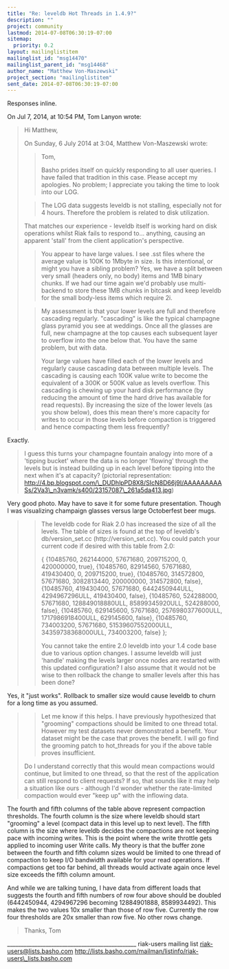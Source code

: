 ```yaml
---
title: "Re: leveldb Hot Threads in 1.4.9?"
description: ""
project: community
lastmod: 2014-07-08T06:30:19-07:00
sitemap:
  priority: 0.2
layout: mailinglistitem
mailinglist_id: "msg14470"
mailinglist_parent_id: "msg14468"
author_name: "Matthew Von-Maszewski"
project_section: "mailinglistitem"
sent_date: 2014-07-08T06:30:19-07:00
---
```



Responses inline.


On Jul 7, 2014, at 10:54 PM, Tom Lanyon  wrote:

> Hi Matthew,
> 
> On Sunday, 6 July 2014 at 3:04, Matthew Von-Maszewski wrote: 
>> Tom,
>> 
>> Basho prides itself on quickly responding to all user queries. I have failed 
>> that tradition in this case. Please accept my apologies.
> No problem; I appreciate you taking the time to look into our LOG.
> 
>> 
>> The LOG data suggests leveldb is not stalling, especially not for 4 hours. 
>> Therefore the problem is related to disk utilization.
> 
> That matches our experience - leveldb itself is working hard on disk 
> operations whilst Riak fails to respond to... anything, causing an apparent 
> 'stall' from the client application's perspective.
> 
>> You appear to have large values. I see .sst files where the average value is 
>> 100K to 1Mbyte in size. Is this intentional, or might you have a sibling 
>> problem?
> Yes, we have a split between very small (headers only, no body) items and 1MB 
> binary chunks. If we had our time again we'd probably use multi-backend to 
> store these 1MB chunks in bitcask and keep leveldb for the small body-less 
> items which require 2i.
> 
>> My assessment is that your lower levels are full and therefore cascading 
>> regularly. "cascading" is like the typical champagne glass pyramid you see 
>> at weddings. Once all the glasses are full, new champagne at the top causes 
>> each subsequent layer to overflow into the one below that. You have the same 
>> problem, but with data. 
>> 
>> Your large values have filled each of the lower levels and regularly cause 
>> cascading data between multiple levels. The cascading is causing each 100K 
>> value write to become the equivalent of a 300K or 500K value as levels 
>> overflow. This cascading is chewing up your hard disk performance (by 
>> reducing the amount of time the hard drive has available for read requests).
> By increasing the size of the lower levels (as you show below), does this 
> mean there's more capacity for writes to occur in those levels before 
> compaction is triggered and hence compacting them less frequently?

Exactly.

> 
> I guess this turns your champagne fountain analogy into more of a 'tipping 
> bucket' where the data is no longer 'flowing' through the levels but is 
> instead building up in each level before tipping into the next when it's at 
> capacity? (pictorial representation: 
> http://4.bp.blogspot.com/\_DUDhlpPD8X8/SIcN8D66j9I/AAAAAAAAASs/2Va3\_n3vamk/s400/23157087\_261a5da413.jpg)

Very good photo. May have to save it for some future presentation. Though I 
was visualizing champaign glasses versus large Octoberfest beer mugs.

> 
>> The leveldb code for Riak 2.0 has increased the size of all the levels. The 
>> table of sizes is found at the top of leveldb's db/version\_set.cc 
>> (http://version\_set.cc). You could patch your current code if desired with 
>> this table from 2.0:
>> 
>> { 
>> {10485760, 262144000, 57671680, 209715200, 0, 420000000, true}, 
>> {10485760, 82914560, 57671680, 419430400, 0, 209715200, true}, 
>> {10485760, 314572800, 57671680, 3082813440, 200000000, 314572800, false}, 
>> {10485760, 419430400, 57671680, 6442450944ULL, 4294967296ULL, 419430400, 
>> false}, 
>> {10485760, 524288000, 57671680, 128849018880ULL, 85899345920ULL, 524288000, 
>> false}, 
>> {10485760, 629145600, 57671680, 2576980377600ULL, 1717986918400ULL, 
>> 629145600, false}, 
>> {10485760, 734003200, 57671680, 51539607552000ULL, 34359738368000ULL, 
>> 734003200, false} 
>> }; 
>> 
>> 
>> You cannot take the entire 2.0 leveldb into your 1.4 code base due to 
>> various option changes.
> I assume leveldb will just 'handle' making the levels larger once nodes are 
> restarted with this updated configuration? I also assume that it would not 
> be wise to then rollback the change to smaller levels after this has been 
> done?

Yes, it "just works". Rollback to smaller size would cause leveldb to churn 
for a long time as you assumed.

>> Let me know if this helps. I have previously hypothesized that "grooming" 
>> compactions should be limited to one thread total. However my test datasets 
>> never demonstrated a benefit. Your dataset might be the case that proves the 
>> benefit. I will go find the grooming patch to hot\_threads for you if the 
>> above table proves insufficient.
> 
> Do I understand correctly that this would mean compactions would continue, 
> but limited to one thread, so that the rest of the application can still 
> respond to client requests? If so, that sounds like it may help a situation 
> like ours - although I'd wonder whether the rate-limited compaction would 
> ever "keep up" with the inflowing data.
> 

The fourth and fifth columns of the table above represent compaction 
thresholds. The fourth column is the size where leveldb should start 
"grooming" a level (compact data in this level up to next level). The fifth 
column is the size where leveldb decides the compactions are not keeping pace 
with incoming writes. This is the point where the write throttle gets applied 
to incoming user Write calls. My theory is that the buffer zone between the 
fourth and fifth column sizes would be limited to one thread of compaction to 
keep I/O bandwidth available for your read operations. If compactions get too 
far behind, all threads would activate again once level size exceeds the fifth 
column amount.

And while we are talking tuning, I have data from different loads that suggests 
the fourth and fifth numbers of row four above should be doubled (6442450944, 
4294967296 becoming 12884901888, 8589934492). This makes the two values 10x 
smaller than those of row five. Currently the row four thresholds are 20x 
smaller than row five. No other rows change.

> Thanks,
> Tom
> 
> 


\_\_\_\_\_\_\_\_\_\_\_\_\_\_\_\_\_\_\_\_\_\_\_\_\_\_\_\_\_\_\_\_\_\_\_\_\_\_\_\_\_\_\_\_\_\_\_
riak-users mailing list
riak-users@lists.basho.com
http://lists.basho.com/mailman/listinfo/riak-users\_lists.basho.com

